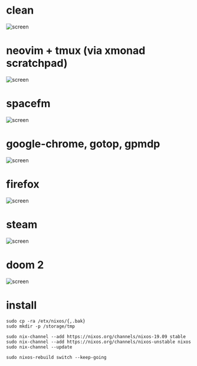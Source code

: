 # clean

![screen](https://i.imgur.com/9NBJCr0.png)

# neovim + tmux (via xmonad scratchpad)

![screen](https://i.imgur.com/z95oCew.png)

# spacefm

![screen](https://i.imgur.com/h2nnCWM.png)

# google-chrome, gotop, gpmdp

![screen](https://i.imgur.com/wiIFOdI.png)

# firefox

![screen](https://i.imgur.com/BYpqCbi.png)

# steam

![screen](https://i.imgur.com/GxNoW6l.png)

# doom 2

![screen](https://i.imgur.com/xXcIXu0.png)

# install

```
sudo cp -ra /etx/nixos/{,.bak}
sudo mkdir -p /storage/tmp

sudo nix-channel --add https://nixos.org/channels/nixos-19.09 stable
sudo nix-channel --add https://nixos.org/channels/nixos-unstable nixos
sudo nix-channel --update

sudo nixos-rebuild switch --keep-going
```
